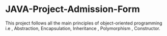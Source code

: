 # JAVA-Project-Admission-Form
This project follows all the  main principles of object-oriented programming i.e , Abstraction, Encapsulation, Inheritance , Polymorphism , Constructor.
